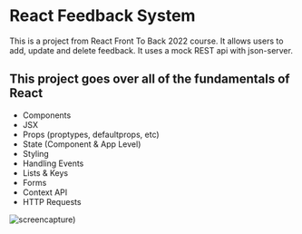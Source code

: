 # React Feedback System

This is a project from   React Front To Back 2022 course. It allows users to add, update and delete feedback. It uses a mock REST api with json-server. 


## This project goes over all of the fundamentals of React 

* Components
* JSX
* Props (proptypes, defaultprops, etc)
* State (Component & App Level)
* Styling
* Handling Events
* Lists & Keys
* Forms
* Context API
* HTTP Requests

![screencapture)](https://user-images.githubusercontent.com/46402288/160434602-06eeb0e1-d84f-4128-bbdc-8be5bb9acf63.png)

